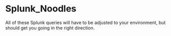# Splunk_Noodles

All of these Splunk queries will have to be adjusted to your environment, but should get you going in the right direction.
